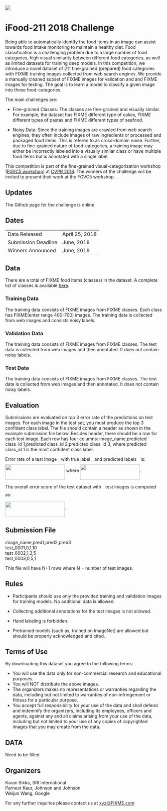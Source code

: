 <img src="https://rawgit.com/karansikka1/Foodx/master/assets/banner.png?invert_in_darkmode" align=middle/> 

# iFood-211 2018 Challenge
Being able to automatically identify the food items in an image can assist towards food intake monitoring to maintain a healthy diet. Food classification is a challenging problem due to a large number of food categories, high visual similarity between different food categories, as well as limited datasets for training deep models. In this competition, we introduce a novel dataset of 211 fine-grained (prepared) food categories with FIXME training images collected from web search engines. We provide a manually cleaned subset of FIXME images for validation and and FIXME images for testing. The goal is to learn a model to classify a given image into these food-categories. 

The main challenges are:

* Fine-grained Classes: The classes are fine-grained and visually similar. For example, the dataset has FIXME different type of cakes, FIXME different types of pastas and FIXME different types of seafood.

* Noisy Data: Since the training images are crawled from web search engines, they often include images of raw ingredients or processed and packaged food items. This is refered to as cross-domain noise. Further, due to fine-grained nature of food-categories, a training image may either be incorrectly labeled into a visually similar class or have multiple food items but is annotated with a single label. 

This competition is part of the fine-grained visual-categorization workshop ([FGVC5 workshop](https://sites.google.com/view/fgvc5/home)) at [CVPR 2018](http://cvpr2018.thecvf.com/). The winners of the challenge will be invited to present their work at the FGVC5 workshop.

## Updates
The Github page for the challenge is online

## Dates
|||
|------|---------------|
Data Released|April 25, 2018|
Submission Deadline|June, 2018|
Winners Announced|June, 2018|

## Data
There are a total of FIXME food items (classes) in the dataset. A complete list of classes is available [here](https://rawgit.com/karansikka1/Foodx/master/class_list.txt).


### Training Data
The training data consists of FIXME images from FIXME classes. Each class has FIXME(enter range 400-700) images. The training data is collected from web images and consists noisy labels.

### Validation Data
The training data consists of FIXME images from FIXME classes. The test data is collected from web images and then annotated. It does not contain noisy labels.

### Test Data
The training data consists of FIXME images from FIXME classes. The test data is collected from web images and then annotated. It does not contain noisy labels.

## Evaluation
Submissions are evaluated on top 3 error rate of the predictions on test images. For each image in the test set, you must produce the top 3 confident class label. The file should contain a header as shown in the example submission file below. Besides header, there should be a row for each test image. Each row has four columns: image_name,predicted class_id 1,predicted class_id 2,predicted class_id 3, where predicted class_id 1 is the most confident class label. 

Error rate of a test image <img src="https://rawgit.com/karansikka1/Foodx/master/assets/i.png?invert_in_darkmode" align=middle width=5.642109pt height=21.60213pt/> with true label <img src="https://rawgit.com/karansikka1/Foodx/master/assets/g_i.png?invert_in_darkmode" align=middle width=5.642109pt height=21.60213pt/> and predicted labels <img src="https://rawgit.com/karansikka1/Foodx/master/assets/p_ij.png?invert_in_darkmode" align=middle width=5.642109pt height=21.60213pt/>  is:
<img src="https://rawgit.com/karansikka1/Foodx/master/assets/eq_1.png?invert_in_darkmode" align=middle width=190.2021pt height=49.13139pt/> 
where 
 <img src="https://rawgit.com/karansikka1/Foodx/master/assets/eq_2.png?invert_in_darkmode" align=middle width=190.2021pt height=49.13139pt/>.
 
The overall error score of the test dataset with <img src="https://rawgit.com/karansikka1/Foodx/master/assets/N.png?invert_in_darkmode" align=middle width=5.642109pt height=21.60213pt/> test images is computed as:

 <img src="https://rawgit.com/karansikka1/Foodx/master/assets/eq_3.png?invert_in_darkmode" align=middle width=190.2021pt height=49.13139pt/>.


## Submission File
image_name,pred1,pred2,pred3 </br>
test_0001,0,1,10 </br>
test_0002,1,3,5 </br>
test_0003,0,5,1 </br>

This file will have N+1 rows where N = number of test images.

## Rules

* Participants should use only the provided training and validation images for training models. No additional data is allowed.

* Collecting additional annotations for the test images is not allowed.

* Hand labeling is forbidden.

* Pretrained models (such as, trained on ImageNet) are allowed but should be properly acknowledged and cited.
 

## Terms of Use
By downloading this dataset you agree to the following terms:

* You will use the data only for non-commercial research and educational purposes.
* You will NOT distribute the above images.
* The organizers makes no representations or warranties regarding the data, including but not limited to warranties of non-infringement or fitness for a particular purpose.
* You accept full responsibility for your use of the data and shall defend and indemnify the  organizers, including its employees, officers and agents, against any and all claims arising from your use of the data, including but not limited to your use of any copies of copyrighted images that you may create from the data.

## DATA
Need to be filled

## Organizers
Karan Sikka, SRI International </br>
Parneet Kaur, Johnson and Johnson </br>
Weijun Wang, Google </br>

For any further inquiries please contact us at xyz@FIXME.com
